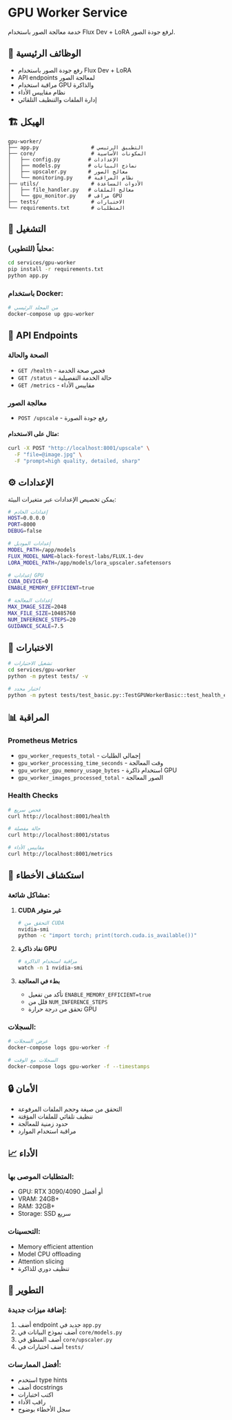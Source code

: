 # GPU Worker Service

خدمة معالجة الصور باستخدام Flux Dev + LoRA لرفع جودة الصور.

## 🎯 الوظائف الرئيسية

- رفع جودة الصور باستخدام Flux Dev + LoRA
- API endpoints لمعالجة الصور
- مراقبة استخدام GPU والذاكرة
- نظام مقاييس الأداء
- إدارة الملفات والتنظيف التلقائي

## 🏗️ الهيكل

```
gpu-worker/
├── app.py                 # التطبيق الرئيسي
├── core/                  # المكونات الأساسية
│   ├── config.py         # الإعدادات
│   ├── models.py         # نماذج البيانات
│   ├── upscaler.py       # معالج الصور
│   └── monitoring.py     # نظام المراقبة
├── utils/                 # الأدوات المساعدة
│   ├── file_handler.py   # معالج الملفات
│   └── gpu_monitor.py    # مراقب GPU
├── tests/                 # الاختبارات
└── requirements.txt       # المتطلبات
```

## 🚀 التشغيل

### محلياً (للتطوير):
```bash
cd services/gpu-worker
pip install -r requirements.txt
python app.py
```

### باستخدام Docker:
```bash
# من المجلد الرئيسي
docker-compose up gpu-worker
```

## 📡 API Endpoints

### الصحة والحالة
- `GET /health` - فحص صحة الخدمة
- `GET /status` - حالة الخدمة التفصيلية
- `GET /metrics` - مقاييس الأداء

### معالجة الصور
- `POST /upscale` - رفع جودة الصورة

#### مثال على الاستخدام:
```bash
curl -X POST "http://localhost:8001/upscale" \
  -F "file=@image.jpg" \
  -F "prompt=high quality, detailed, sharp"
```

## ⚙️ الإعدادات

يمكن تخصيص الإعدادات عبر متغيرات البيئة:

```bash
# إعدادات الخادم
HOST=0.0.0.0
PORT=8000
DEBUG=false

# إعدادات الموديل
MODEL_PATH=/app/models
FLUX_MODEL_NAME=black-forest-labs/FLUX.1-dev
LORA_MODEL_PATH=/app/models/lora_upscaler.safetensors

# إعدادات GPU
CUDA_DEVICE=0
ENABLE_MEMORY_EFFICIENT=true

# إعدادات المعالجة
MAX_IMAGE_SIZE=2048
MAX_FILE_SIZE=10485760
NUM_INFERENCE_STEPS=20
GUIDANCE_SCALE=7.5
```

## 🧪 الاختبارات

```bash
# تشغيل الاختبارات
cd services/gpu-worker
python -m pytest tests/ -v

# اختبار محدد
python -m pytest tests/test_basic.py::TestGPUWorkerBasic::test_health_endpoint -v
```

## 📊 المراقبة

### Prometheus Metrics
- `gpu_worker_requests_total` - إجمالي الطلبات
- `gpu_worker_processing_time_seconds` - وقت المعالجة
- `gpu_worker_gpu_memory_usage_bytes` - استخدام ذاكرة GPU
- `gpu_worker_images_processed_total` - الصور المعالجة

### Health Checks
```bash
# فحص سريع
curl http://localhost:8001/health

# حالة مفصلة
curl http://localhost:8001/status

# مقاييس الأداء
curl http://localhost:8001/metrics
```

## 🔧 استكشاف الأخطاء

### مشاكل شائعة:

1. **CUDA غير متوفر**
   ```bash
   # التحقق من CUDA
   nvidia-smi
   python -c "import torch; print(torch.cuda.is_available())"
   ```

2. **نفاد ذاكرة GPU**
   ```bash
   # مراقبة استخدام الذاكرة
   watch -n 1 nvidia-smi
   ```

3. **بطء في المعالجة**
   - تأكد من تفعيل `ENABLE_MEMORY_EFFICIENT=true`
   - قلل من `NUM_INFERENCE_STEPS`
   - تحقق من درجة حرارة GPU

### السجلات:
```bash
# عرض السجلات
docker-compose logs gpu-worker -f

# السجلات مع الوقت
docker-compose logs gpu-worker -f --timestamps
```

## 🔒 الأمان

- التحقق من صيغة وحجم الملفات المرفوعة
- تنظيف تلقائي للملفات المؤقتة
- حدود زمنية للمعالجة
- مراقبة استخدام الموارد

## 📈 الأداء

### المتطلبات الموصى بها:
- GPU: RTX 3090/4090 أو أفضل
- VRAM: 24GB+
- RAM: 32GB+
- Storage: SSD سريع

### التحسينات:
- Memory efficient attention
- Model CPU offloading
- Attention slicing
- تنظيف دوري للذاكرة

## 🔄 التطوير

### إضافة ميزات جديدة:
1. أضف endpoint جديد في `app.py`
2. أضف نموذج البيانات في `core/models.py`
3. أضف المنطق في `core/upscaler.py`
4. أضف اختبارات في `tests/`

### أفضل الممارسات:
- استخدم type hints
- أضف docstrings
- اكتب اختبارات
- راقب الأداء
- سجل الأخطاء بوضوح
